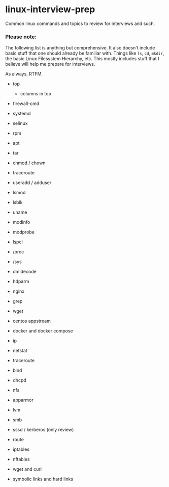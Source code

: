# linux-interview-prep
Common linux commands and topics to review for interviews and such.

### Please note:

The following list is anything but comprehensive. It also doesn't include basic stuff that one should already be familiar with. Things like `ls`, `cd`, `mkdir`, the basic Linux Filesystem Hierarchy, etc. This mostly includes stuff that I believe will help me prepare for interviews. 

As always, RTFM.



* top

  * columns in top

* firewall-cmd

* systemd

* selinux

* rpm

* apt

* tar

* chmod / chown

* traceroute

* useradd / adduser

* lsmod

* lsblk

* uname

* modinfo

* modprobe

* lspci

* /proc

* /sys

* dmidecode

* hdparm

* nginx

* grep 

* wget

* centos appstream

* docker and docker compose

* ip 

* netstat

* traceroute

* bind

* dhcpd

* nfs

* apparmor

* lvm

* smb

* sssd / kerberos (only review)

* route

* iptables

* nftables

* wget and curl

* symbolic links and hard links

